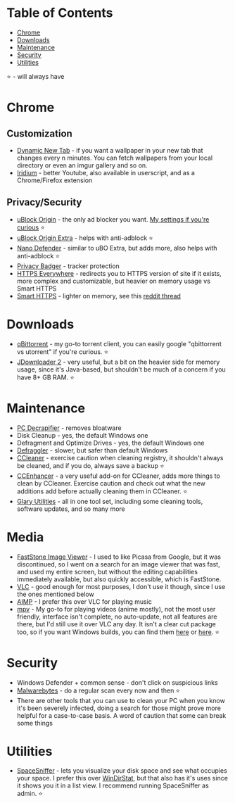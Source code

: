 # Table of Contents
* [Chrome](#chrome)
* [Downloads](#downloads)
* [Maintenance](maintenance)
* [Security](#security)
* [Utilities](#utilities)

⭐ - will always have

# Chrome

## Customization

* [Dynamic New Tab](https://chrome.google.com/webstore/detail/chjlpggajdfaplimlgfmipjokhjdnakc) - if you want a wallpaper in your new tab that changes every n minutes. You can fetch wallpapers from your local directory or even an imgur gallery and so on.
* [Iridium](https://github.com/ParticleCore/Iridium) - better Youtube, also available in userscript, and as a Chrome/Firefox extension

## Privacy/Security

* [uBlock Origin](https://chrome.google.com/webstore/detail/ublock-origin/cjpalhdlnbpafiamejdnhcphjbkeiagm?hl=en) - the only ad blocker you want. [My settings if you're curious](https://imgur.com/a/kW28CEL) ⭐
* [uBlock Origin Extra](https://chrome.google.com/webstore/detail/ublock-origin-extra/pgdnlhfefecpicbbihgmbmffkjpaplco?hl=en) - helps with anti-adblock ⭐
* [Nano Defender](https://jspenguin2017.github.io/uBlockProtector/#extra-installation-steps-for-ublock-origin) - similar to uBO Extra, but adds more, also helps with anti-adblock ⭐
* [Privacy Badger](https://chrome.google.com/webstore/detail/privacy-badger/pkehgijcmpdhfbdbbnkijodmdjhbjlgp) - tracker protection
* [HTTPS Everywhere](https://chrome.google.com/webstore/detail/https-everywhere/gcbommkclmclpchllfjekcdonpmejbdp?hl=en) - redirects you to HTTPS version of site if it exists, more complex and customizable, but heavier on memory usage vs Smart HTTPS
* [Smart HTTPS](https://chrome.google.com/webstore/detail/smart-https/cmleijjdpceldbelpnpkddofmcmcaknm) - lighter on memory, see this [reddit thread](https://www.reddit.com/r/firefox/comments/66bhmd/https_everywhere_vs_smart_https/?ref=share&ref_source=link)

# Downloads

* [qBittorrent](https://www.qbittorrent.org) - my go-to torrent client, you can easily google "qbittorrent vs utorrent" if you're curious. ⭐
* [JDownloader 2](http://jdownloader.org/jdownloader2) - very useful, but a bit on the heavier side for memory usage, since it's Java-based, but shouldn't be much of a concern if you have 8+ GB RAM. ⭐

# Maintenance

* [PC Decrapifier](https://www.pcdecrapifier.com/) - removes bloatware
* Disk Cleanup - yes, the default Windows one
* Defragment and Optimize Drives - yes, the default Windows one
* [Defraggler](https://www.ccleaner.com/defraggler) - slower, but safer than default Windows
* [CCleaner](https://www.ccleaner.com/) - exercise caution when cleaning registry, it shouldn't always be cleaned, and if you do, always save a backup ⭐
* [CCEnhancer](https://singularlabs.com/software/ccenhancer/) - a very useful add-on for CCleaner, adds more things to clean by CCleaner. Exercise caution and check out what the new additions add before actually cleaning them in CCleaner. ⭐
* [Glary Utilities](https://www.glarysoft.com/) - all in one tool set, including some cleaning tools, software updates, and so many more

# Media

* [FastStone Image Viewer](http://www.faststone.org/) - I used to like Picasa from Google, but it was discontinued, so I went on a search for an image viewer that was fast, and used my entire screen, but without the editing capabilities immediately available, but also quickly accessible, which is FastStone.
* [VLC](https://www.videolan.org/vlc/index.html) - good enough for most purposes, I don't use it though, since I use the ones mentioned below
* [AIMP](http://www.aimp.ru/) - I prefer this over VLC for playing music
* [mpv](https://mpv.io/) - My go-to for playing videos (anime mostly), not the most user friendly, interface isn't complete, no auto-update, not all features are there, but I'd still use it over VLC any day. It isn't a clear cut package too, so if you want Windows builds, you can find them [here](https://sourceforge.net/projects/mpv-player-windows/files) or [here](https://mpv.srsfckn.biz/). ⭐

# Security

* Windows Defender + common sense - don't click on suspicious links
* [Malwarebytes](https://www.malwarebytes.com/) - do a regular scan every now and then ⭐
* There are other tools that you can use to clean your PC when you know it's been severely infected, doing a search for those might prove more helpful for a case-to-case basis. A word of caution that some can break some things

# Utilities

* [SpaceSniffer](http://www.uderzo.it/main_products/space_sniffer/) - lets you visualize your disk space and see what occupies your space. I prefer this over [WinDirStat](https://windirstat.net/), but that also has it's uses since it shows you it in a list view. I recommend running SpaceSniffer as admin. ⭐
